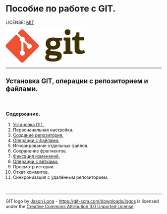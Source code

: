 
# Пособие по работе с GIT.

LICENSE: [MIT](./license.md)

![git_logo](256px-Git-logo.svg.png "git logo")

---

## Установка GIT, операции с репозиторием и файлами.

<br>

### Содержание.
1. [Установка GIT.](./installation.md)
2. Первоначальная настройка.
3. [Создание репозитория.](./create_repo.md)
4. [Операции с файлами.](./files.md)
5. Игнорирование отдельных файлов.
6. Сохранение фрагментов.
7. [Фиксация изменений.](./changes.md)
8. [Операции с ветками.](./branch.md)
9. Просмотр истории.
10. Откат коммитов.
11. Синхронизация с удалённым репозиторием.

<br>

---

GIT logo by [Jason Long](https://twitter.com/jasonlong "Jason Long's Twitter account") - https://git-scm.com/downloads/logos is licensed under the [Creative Commons Attribution 3.0 Unported License](https://creativecommons.org/licenses/by/3.0/).